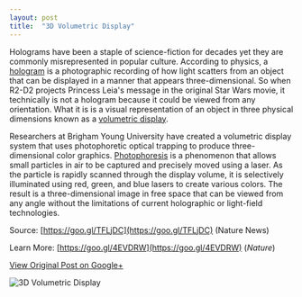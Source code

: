 ```yaml
---
layout: post
title:  "3D Volumetric Display"
---
```


Holograms have been a staple of science-fiction for decades yet they are commonly misrepresented in popular culture. According to physics, a [hologram](https://en.wikipedia.org/wiki/Holography) is a photographic recording of how light scatters from an object that can be displayed in a manner that appears three-dimensional. So when R2-D2 projects Princess Leia's message in the original Star Wars movie, it technically is not a hologram because it could be viewed from any orientation. What it is is a visual representation of an object in three physical dimensions known as a [volumetric display](https://en.wikipedia.org/wiki/Volumetric_display).

Researchers at Brigham Young University have created a volumetric display system that uses photophoretic optical trapping to produce three-dimensional color graphics. [Photophoresis](https://en.wikipedia.org/wiki/Photophoresis) is a phenomenon that allows small particles in air to be captured and precisely moved using a laser. As the particle is rapidly scanned through the display volume, it is selectively illuminated using red, green, and blue lasers to create various colors. The result is a three-dimensional image in free space that can be viewed from any angle without the limitations of current holographic or light-field technologies.

Source: [https://goo.gl/TFLjDC](https://goo.gl/TFLjDC) (Nature News)

Learn More: [https://goo.gl/4EVDRW](https://goo.gl/4EVDRW) (_Nature_)

[View Original Post on Google+](https://plus.google.com/+ColinSullender/posts/feJMxR9xDaM)

![3D Volumetric Display](/assets/img/2018-02-03-3D-Volumetric-Display.gif)

